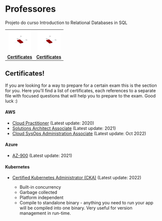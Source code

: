 # Professores
Projeto do curso Introduction to Relational Databases in SQL

<center>
<table>
 <tr>
  <td align="center"><a href="#certificates"><img src = "1.png" width="75px;" height="75px;" alt="Certificates"/><br /><b>Certificates</b></a></td>
  <td align="center"><a href="#certificates"><img src = "1.png" width="75px;" height="75px;" alt="Certificates"/><br /><b>Certificates</b></a></td>
 <tr>
</table>
</center>

## Certificates!


If you are looking for a way to prepare for a certain exam this is the section for you. Here you'll find a list of certificates, each references to a separate file with focused questions that will help you to prepare to the exam. Good luck :)

#### AWS

* [Cloud Practitioner](certificates/aws-cloud-practitioner.md) (Latest update: 2020)
* [Solutions Architect Associate](certificates/aws-solutions-architect-associate.md) (Latest update: 2021)
* [Cloud SysOps Administration Associate](certificates/aws-cloud-sysops-associate.md) (Latest update: Oct 2022)


#### Azure

* [AZ-900](certificates/azure-fundamentals-az-900.md) (Latest update: 2021)

#### Kubernetes

* [Certified Kubernetes Administrator (CKA)](topics/kubernetes/CKA.md) (Latest update: 2022)


  * Built-in concurrency
  * Garbage collected
  * Platform independent
  * Compile to standalone binary - anything you need to run your app will be compiled into one binary. Very useful for version management in run-time.

